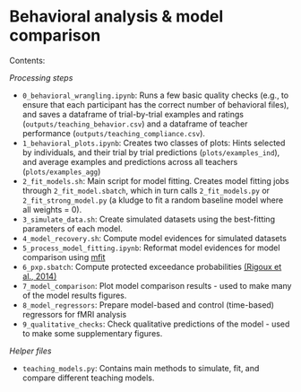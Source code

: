 # Behavioral analysis & model comparison

Contents:

_Processing steps_
* `0_behavioral_wrangling.ipynb`: Runs a few basic quality checks (e.g., to ensure that each participant has the correct number of behavioral files), and saves a dataframe of trial-by-trial examples and ratings (`outputs/teaching_behavior.csv`) and a dataframe of teacher performance (`outputs/teaching_compliance.csv`).
* `1_behavioral_plots.ipynb`: Creates two classes of plots: Hints selected by individuals, and their trial by trial predictions (`plots/examples_ind`), and average examples and predictions across all teachers (`plots/examples_agg`)
* `2_fit_models.sh`: Main script for model fitting. Creates model fitting jobs through `2_fit_model.sbatch`, which in turn calls `2_fit_models.py` or `2_fit_strong_model.py` (a kludge to fit a random baseline model where all weights = 0).
* `3_simulate_data.sh`: Create simulated datasets using the best-fitting parameters of each model.
* `4_model_recovery.sh`: Compute model evidences for simulated datasets
* `5_process_model_fitting.ipynb`: Reformat model evidences for model comparison using [mfit](https://github.com/sjgershm/mfit)
* `6_pxp.sbatch`: Compute protected exceedance probabilities [(Rigoux et al., 2014)](https://pubmed.ncbi.nlm.nih.gov/24018303/)
* `7_model_comparison`: Plot model comparison results - used to make many of the model results figures.
* `8_model_regressors`: Prepare model-based and control (time-based) regressors for fMRI analysis
* `9_qualitative_checks`: Check qualitative predictions of the model - used to make some supplementary figures.

_Helper files_
* `teaching_models.py`: Contains main methods to simulate, fit, and compare different teaching models.
